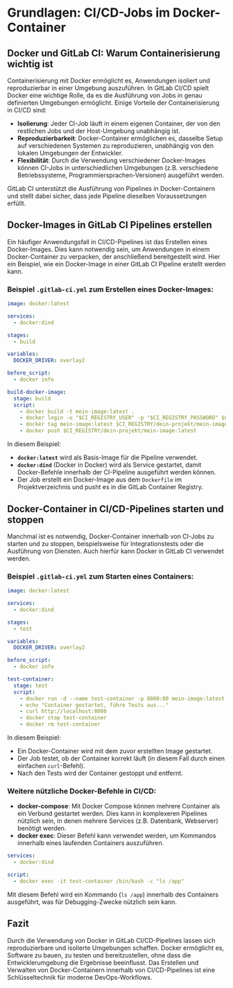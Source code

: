
# Grundlagen: CI/CD-Jobs im Docker-Container

## Docker und GitLab CI: Warum Containerisierung wichtig ist

Containerisierung mit Docker ermöglicht es, Anwendungen isoliert und reproduzierbar in einer Umgebung auszuführen. In GitLab CI/CD spielt Docker eine wichtige Rolle, da es die Ausführung von Jobs in genau definierten Umgebungen ermöglicht. Einige Vorteile der Containerisierung in CI/CD sind:

- **Isolierung**: Jeder CI-Job läuft in einem eigenen Container, der von den restlichen Jobs und der Host-Umgebung unabhängig ist.
- **Reproduzierbarkeit**: Docker-Container ermöglichen es, dasselbe Setup auf verschiedenen Systemen zu reproduzieren, unabhängig von den lokalen Umgebungen der Entwickler.
- **Flexibilität**: Durch die Verwendung verschiedener Docker-Images können CI-Jobs in unterschiedlichen Umgebungen (z.B. verschiedene Betriebssysteme, Programmiersprachen-Versionen) ausgeführt werden.

GitLab CI unterstützt die Ausführung von Pipelines in Docker-Containern und stellt dabei sicher, dass jede Pipeline dieselben Voraussetzungen erfüllt.

## Docker-Images in GitLab CI Pipelines erstellen

Ein häufiger Anwendungsfall in CI/CD-Pipelines ist das Erstellen eines Docker-Images. Dies kann notwendig sein, um Anwendungen in einem Docker-Container zu verpacken, der anschließend bereitgestellt wird. Hier ein Beispiel, wie ein Docker-Image in einer GitLab CI Pipeline erstellt werden kann.

### Beispiel `.gitlab-ci.yml` zum Erstellen eines Docker-Images:
```yaml
image: docker:latest

services:
  - docker:dind

stages:
  - build

variables:
  DOCKER_DRIVER: overlay2

before_script:
  - docker info

build-docker-image:
  stage: build
  script:
    - docker build -t mein-image:latest .
    - docker login -u "$CI_REGISTRY_USER" -p "$CI_REGISTRY_PASSWORD" $CI_REGISTRY
    - docker tag mein-image:latest $CI_REGISTRY/dein-projekt/mein-image:latest
    - docker push $CI_REGISTRY/dein-projekt/mein-image:latest
```

In diesem Beispiel:
- **`docker:latest`** wird als Basis-Image für die Pipeline verwendet.
- **`docker:dind`** (Docker in Docker) wird als Service gestartet, damit Docker-Befehle innerhalb der CI-Pipeline ausgeführt werden können.
- Der Job erstellt ein Docker-Image aus dem `Dockerfile` im Projektverzeichnis und pusht es in die GitLab Container Registry.

## Docker-Container in CI/CD-Pipelines starten und stoppen

Manchmal ist es notwendig, Docker-Container innerhalb von CI-Jobs zu starten und zu stoppen, beispielsweise für Integrationstests oder die Ausführung von Diensten. Auch hierfür kann Docker in GitLab CI verwendet werden.

### Beispiel `.gitlab-ci.yml` zum Starten eines Containers:
```yaml
image: docker:latest

services:
  - docker:dind

stages:
  - test

variables:
  DOCKER_DRIVER: overlay2

before_script:
  - docker info

test-container:
  stage: test
  script:
    - docker run -d --name test-container -p 8080:80 mein-image:latest
    - echo "Container gestartet, führe Tests aus..."
    - curl http://localhost:8080
    - docker stop test-container
    - docker rm test-container
```

In diesem Beispiel:
- Ein Docker-Container wird mit dem zuvor erstellten Image gestartet.
- Der Job testet, ob der Container korrekt läuft (in diesem Fall durch einen einfachen `curl`-Befehl).
- Nach den Tests wird der Container gestoppt und entfernt.

### Weitere nützliche Docker-Befehle in CI/CD:
- **docker-compose**: Mit Docker Compose können mehrere Container als ein Verbund gestartet werden. Dies kann in komplexeren Pipelines nützlich sein, in denen mehrere Services (z.B. Datenbank, Webserver) benötigt werden.
- **docker exec**: Dieser Befehl kann verwendet werden, um Kommandos innerhalb eines laufenden Containers auszuführen.

```yaml
services:
  - docker:dind

script:
  - docker exec -it test-container /bin/bash -c "ls /app"
```

Mit diesem Befehl wird ein Kommando (`ls /app`) innerhalb des Containers ausgeführt, was für Debugging-Zwecke nützlich sein kann.

## Fazit

Durch die Verwendung von Docker in GitLab CI/CD-Pipelines lassen sich reproduzierbare und isolierte Umgebungen schaffen. Docker ermöglicht es, Software zu bauen, zu testen und bereitzustellen, ohne dass die Entwicklerumgebung die Ergebnisse beeinflusst. Das Erstellen und Verwalten von Docker-Containern innerhalb von CI/CD-Pipelines ist eine Schlüsseltechnik für moderne DevOps-Workflows.
